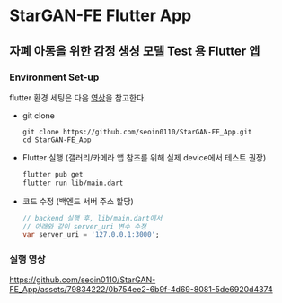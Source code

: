 # StarGAN-FE Flutter App

## 자폐 아동을 위한 감정 생성 모델 Test 용 Flutter 앱

### Environment Set-up

flutter 환경 세팅은 다음 [영상](https://youtu.be/usE9IKaogDU?feature=shared)을 참고한다.

- git clone
  ```
  git clone https://github.com/seoin0110/StarGAN-FE_App.git
  cd StarGAN-FE_App
  ```
- Flutter 실행 (갤러리/카메라 앱 참조를 위해 실제 device에서 테스트 권장)
  ```bash
  flutter pub get
  flutter run lib/main.dart
  ```
- 코드 수정 (백엔드 서버 주소 할당)
  ```dart
  // backend 실행 후, lib/main.dart에서
  // 아래와 같이 server_uri 변수 수정
  var server_uri = '127.0.0.1:3000';
  ```

### 실행 영상
https://github.com/seoin0110/StarGAN-FE_App/assets/79834222/0b754ee2-6b9f-4d69-8081-5de6920d4374
